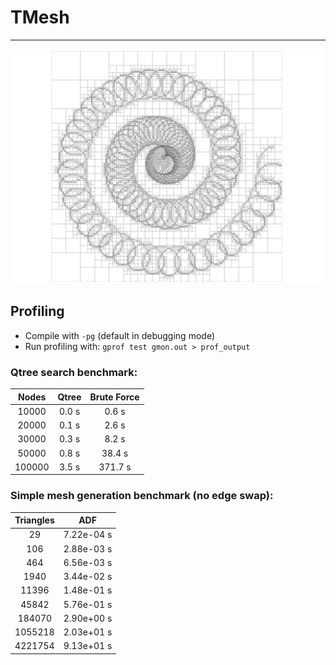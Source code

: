 # TMesh
------------------------------------------------------------

<img src="doc/images/qtree.png" alt="Background-Qtree" width="500"/>

## Profiling
* Compile with `-pg` (default in debugging mode)
* Run profiling with: `gprof test gmon.out > prof_output`

### Qtree search benchmark:
| Nodes        | Qtree        | Brute Force  |
| :----------: | :----------: | :----------: |
|        10000 |        0.0 s |        0.6 s |
|        20000 |        0.1 s |        2.6 s |
|        30000 |        0.3 s |        8.2 s |
|        50000 |        0.8 s |       38.4 s |
|       100000 |        3.5 s |      371.7 s | 


### Simple mesh generation benchmark (no edge swap):
| Triangles    | ADF          |
| :----------: | :----------: |
|           29 |   7.22e-04 s |
|          106 |   2.88e-03 s |
|          464 |   6.56e-03 s |
|         1940 |   3.44e-02 s |
|        11396 |   1.48e-01 s |
|        45842 |   5.76e-01 s |
|       184070 |   2.90e+00 s |
|      1055218 |   2.03e+01 s |
|      4221754 |   9.13e+01 s |

